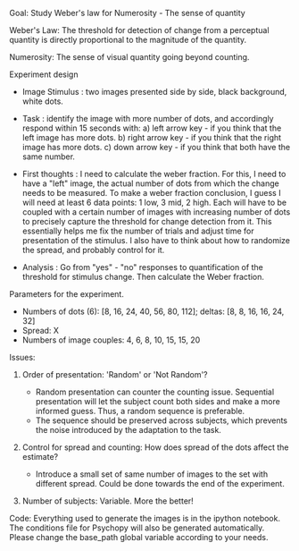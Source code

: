 Goal: Study Weber's law for Numerosity - The sense of quantity

Weber's Law: The threshold for detection of change from a perceptual quantity is directly proportional to the magnitude of the quantity.

Numerosity: The sense of visual quantity going beyond counting.

Experiment design

- Image Stimulus : two images presented side by side, black background, white dots.

- Task : identify the image with more number of dots, and accordingly respond within 15 seconds with:
		a) left arrow key - if you think that the left image has more dots.
		b) right arrow key - if you think that the right image has more dots.
		c) down arrow key - if you think that both have the same number.

- First thoughts : I need to calculate the weber fraction. For this, I need to have a "left" image,
				   the actual number of dots from which the change needs to be measured. To make a weber fraction 
				   conclusion, I guess I will need at least 6 data points: 1 low, 3 mid, 2 high. Each will have to 
				   be coupled with a certain number of images with increasing number of dots to precisely capture 
				   the threshold for change detection from it.
				   This essentially helps me fix the number of trials and adjust time for presentation of the 
				   stimulus. I also have to think about how to randomize the spread, and probably control for it.

- Analysis : Go from "yes" - "no" responses to quantification of the threshold for stimulus change. Then calculate 
			 the Weber fraction.

Parameters for the experiment.
- Numbers of dots (6): [8, 16, 24, 40, 56, 80, 112]; deltas: [8, 8, 16, 16, 24, 32]
- Spread: X
- Numbers of image couples: 4, 6, 8, 10, 15, 15, 20

Issues:

1) Order of presentation: 'Random' or 'Not Random'? 
	- Random presentation can counter the counting issue. Sequential presentation will let the subject count both sides and make a more informed guess. 
	  Thus, a random sequence is preferable.
	- The sequence should be preserved across subjects, which prevents the noise introduced by the adaptation to the task.

2) Control for spread and counting: How does spread of the dots affect the estimate?
	- Introduce a small set of same number of images to the set with different spread. Could be done towards the end of the experiment.

3) Number of subjects: Variable. More the better!

Code:
	Everything used to generate the images is in the ipython notebook. The conditions file for Psychopy will also be generated automatically.
	Please change the base_path global variable according to your needs.